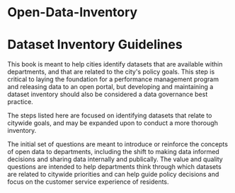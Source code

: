 # Open-Data-Inventory

Dataset Inventory Guidelines
=======

This book is meant to help cities identify datasets that are available within departments, and that are related to the city's policy goals. This step is critical to laying the foundation for a performance management program and releasing data to an open portal, but developing and maintaining a dataset inventory should also be considered a data governance best practice. 

The steps listed here are focused on identifying datasets that relate to citywide goals, and may be expanded upon to conduct a more thorough inventory. 

The initial set of questions are meant to introduce or reinforce the concepts of open data to departments, including the shift to making data informed decisions and sharing data internally and publically. The value and quality questions are intended to help departments think through which datasets are related to citywide priorities and can help guide policy decisions and focus on the customer service experience of residents.
